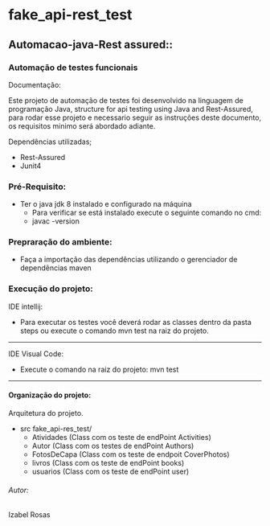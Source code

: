 # fake_api-rest_test
## Automacao-java-Rest assured:: 
### Automação de testes funcionais

Documentação:

Este projeto de automação de testes foi desenvolvido na linguagem de programação Java, structure for api testing using Java and Rest-Assured, para rodar esse projeto e necessario seguir as instruções deste documento, os requisitos minimo será abordado adiante.

Dependências utilizadas;
* Rest-Assured
* Junit4

### Pré-Requisito:

* Ter o java jdk 8 instalado e configurado na máquina
    * Para verificar se está instalado execute o seguinte comando no cmd:
    * javac -version

### Prepraração do ambiente:

* Faça a importação das dependências utilizando o gerenciador de dependências maven

### Execução do projeto:

IDE intellij:
* Para executar os testes você deverá rodar as classes dentro da pasta 
steps
 ou execute o comando 
mvn test
 na raiz do projeto.
***

IDE Visual Code:
* Execute o comando na raiz do projeto: 
mvn test
***

#### Organização do projeto:

Arquitetura do projeto.

* src
  fake_api-res_test/
    * Atividades (Class com os teste de endPoint Activities)
    * Autor (Class com os  testes de endPoint Authors)
    * FotosDeCapa (Class com os teste de endpoit CoverPhotos)
    * livros (Class com os teste de endPoint books)
    * usuarios (Class com os teste de endPoint user)


###### Autor:
Izabel Rosas
